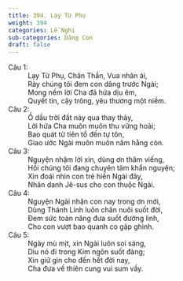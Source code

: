 ```yaml
---
title: 394. Lạy Từ Phụ
weight: 394
categories: Lễ Nghi
sub-categories: Dâng Con
draft: false
---
```

<dl><dt>Câu 1:</dt><dd data-verse="1">Lạy Từ Phụ, Chân Thần, Vua nhân ái, <br/>Rày chúng tôi đem con dâng trước Ngài; <br/>Mong nếm lời Cha đã hứa dịu êm, <br/>Quyết tin, cậy trông, yêu thương một niềm. </dd><dt>Câu 2:</dt><dd data-verse="2">Ồ dầu trời đất này qua thay thảy, <br/>Lời hứa Cha muôn muôn thu vững hoài; <br/>Bao quát từ tiên tổ đến tự tôn, <br/>Giao ước Ngài muôn muôn năm hằng còn. </dd><dt>Câu 3:</dt><dd data-verse="3">Nguyện nhậm lời xin, dùng ơn thăm viếng, <br/>Hồi chúng tôi đang chuyên tâm khẩn nguyện; <br/>Xin đoái nhìn con trẻ hiến Ngài đây, <br/>Nhân danh Jê-sus cho con thuộc Ngài. </dd><dt>Câu 4:</dt><dd data-verse="4">Nguyện Ngài nhận con nay trong ơn mới, <br/>Dùng Thánh Linh luôn chăn nuôi suốt đời, <br/>Đem sức toàn năng đưa suốt đường linh, <br/>Cho con vượt bao quanh co gập ghình. </dd><dt>Câu 5:</dt><dd data-verse="5">Ngày mù mịt, xin Ngài luôn soi sáng, <br/>Dìu nó đi trong Kim ngôn suốt đàng; <br/>Xin giữ gìn cho đến hết đời nay, <br/>Cha đưa về thiên cung vui sum vầy. </dd></dl>